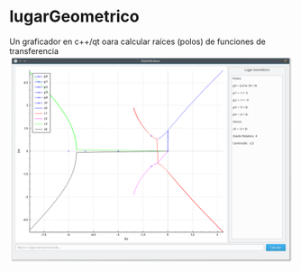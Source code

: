 # lugarGeometrico
Un graficador en c++/qt oara calcular raíces (polos) de funciones de transferencia
![Alt text](image.png?raw=true "Title")
